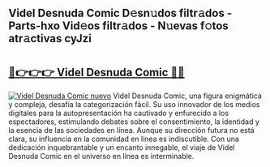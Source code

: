 ## Videl Desnuda Comic D𝚎sn𝚞dos filtr𝚊dos - Parts-hxo Vid𝚎os filtr𝚊dos - N𝚞evas f𝚘tos atr𝚊ctivas cyJzi

# <h2><a href="http://mbc8q8.tromn.icu/?c=Videl+Desnuda+Comic">🔗👉👉👉 Videl Desnuda Comic 🔗🔗</a></h2>

[![Videl Desnuda Comic nuevo](https://i.imgur.com/pEAQMta.gif)](http://mbc8q8.tromn.icu/?c=Videl+Desnuda+Comic)
Videl Desnuda Comic, una figura enigmática y compleja, desafía la categorización fácil. Su uso innovador de los medios digitales para la autopresentación ha cautivado y enfurecido a los espectadores, estimulando debates sobre el consentimiento, la identidad y la esencia de las sociedades en línea. Aunque su dirección futura no está clara, su influencia en la comunidad en línea es indiscutible. Con una dedicación inquebrantable y un encanto innegable, el viaje de Videl Desnuda Comic en el universo en línea es interminable.
